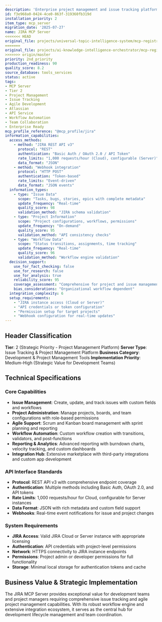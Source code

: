 ```yaml
---
description: 'Enterprise project management and issue tracking platform with comprehensive workflow automation. Strategic development server for agile project management, bug tracking, and team collaboration with advanced reporting and integration capabilities.'
id: f3e968a0-0424-4ce0-863f-319360fb319d
installation_priority: 2
item_type: mcp_server
migration_date: '2025-07-27'
name: JIRA MCP Server
<<<<<<< HEAD
original_file: projects/universal-topic-intelligence-system/mcp-registry/detailed-profiles/tier-2/jira-server-profile.md
=======
original_file: projects/ai-knowledge-intelligence-orchestrator/mcp-registry/detailed-profiles/tier-2/jira-server-profile.md
>>>>>>> origin/master
priority: 2nd_priority
production_readiness: 90
quality_score: 8.2
source_database: tools_services
status: active
tags:
- MCP Server
- Tier 2
- Project Management
- Issue Tracking
- Agile Development
- Atlassian
- API Service
- Workflow Automation
- Team Collaboration
- Enterprise Ready
mcp_profile_reference: "@mcp_profile/jira"
information_capabilities:
  access_methods:
    - method: "JIRA REST API v3"
      protocol: "REST"
      authentication: "Basic Auth / OAuth 2.0 / API Token"
      rate_limits: "1,000 requests/hour (Cloud), configurable (Server)"
      data_format: "JSON"
    - method: "Webhook integration"
      protocol: "HTTP POST"
      authentication: "Token-based"
      rate_limits: "Event-driven"
      data_format: "JSON events"
  information_types:
    - type: "Issue Data"
      scope: "Tasks, bugs, stories, epics with complete metadata"
      update_frequency: "Real-time"
      quality_score: 98
      validation_method: "JIRA schema validation"
    - type: "Project Information"
      scope: "Project configurations, workflows, permissions"
      update_frequency: "On-demand"
      quality_score: 95
      validation_method: "API consistency checks"
    - type: "Workflow Data"
      scope: "Status transitions, assignments, time tracking"
      update_frequency: "Real-time"
      quality_score: 96
      validation_method: "Workflow engine validation"
  decision_support:
    use_for_fact_checking: false
    use_for_research: false
    use_for_analysis: true
    reliability_score: 95
    coverage_assessment: "Comprehensive for project and issue management"
    bias_considerations: "Organizational workflow dependent"
  integration_complexity: 6
  setup_requirements:
    - "JIRA instance access (Cloud or Server)"
    - "API credentials or token configuration"
    - "Permission setup for target projects"
    - "Webhook configuration for real-time updates"
---
```


## Header Classification
**Tier**: 2 (Strategic Priority - Project Management Platform)
**Server Type**: Issue Tracking & Project Management Platform
**Business Category**: Development & Project Management Tools
**Implementation Priority**: Medium-High (Strategic Value for Development Teams)

## Technical Specifications

### Core Capabilities
- **Issue Management**: Create, update, and track issues with custom fields and workflows
- **Project Administration**: Manage projects, boards, and team configurations with role-based permissions
- **Agile Support**: Scrum and Kanban board management with sprint planning and reporting
- **Workflow Automation**: Custom workflow creation with transitions, validators, and post-functions
- **Reporting & Analytics**: Advanced reporting with burndown charts, velocity tracking, and custom dashboards
- **Integration Hub**: Extensive marketplace with third-party integrations and custom app development

### API Interface Standards
- **Protocol**: REST API v3 with comprehensive endpoint coverage
- **Authentication**: Multiple methods including Basic Auth, OAuth 2.0, and API tokens
- **Rate Limits**: 1,000 requests/hour for Cloud, configurable for Server instances
- **Data Format**: JSON with rich metadata and custom field support
- **Webhooks**: Real-time event notifications for issue and project changes

### System Requirements
- **JIRA Access**: Valid JIRA Cloud or Server instance with appropriate licensing
- **Authentication**: API credentials with project-level permissions
- **Network**: HTTPS connectivity to JIRA instance endpoints
- **Permissions**: Project admin or developer permissions for full functionality
- **Storage**: Minimal local storage for authentication tokens and cache

## Business Value & Strategic Implementation

The JIRA MCP Server provides exceptional value for development teams and project managers requiring comprehensive issue tracking and agile project management capabilities. With its robust workflow engine and extensive integration ecosystem, it serves as the central hub for development lifecycle management and team coordination.